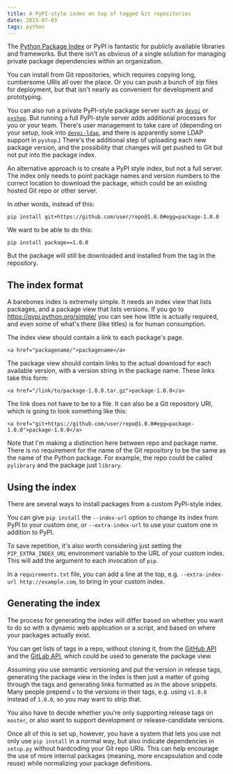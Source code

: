 ```yaml
---
title: A PyPI-style index on top of tagged Git repositories
date: 2015-07-03
tags: python
---
```


The [Python Package Index](https://pypi.python.org/) or PyPI is fantastic for publicly available libraries and frameworks. But there isn't as obvious of a single solution for managing private package dependencies within an organization.

You can install from Git repositories, which requires copying long, cumbersome URIs all over the place. Or you can push a bunch of zip files for deployment, but that isn't nearly as convenient for development and prototyping.

You can also run a private PyPI-style package server such as [`devpi`](http://doc.devpi.net/latest/) or [`pyshop`](https://pypi.python.org/pypi/pyshop). But running a full PyPI-style server adds additional processes for you or your team. There's user management to take care of (depending on your setup, look into [`devpi-ldap`](https://github.com/devpi/devpi-ldap), and there is apparently some LDAP support in `pyshop`.) There's the additional step of uploading each new package version, and the possibility that changes will get pushed to Git but not put into the package index.

An alternative approach is to create a PyPI style index, but not a full server. The index only needs to point package names and version numbers to the correct location to download the package, which could be an existing hosted Git repo or other server.

In other words, instead of this:

    pip install git+https://github.com/user/repo@1.0.0#egg=package-1.0.0

We want to be able to do this:

    pip install package==1.0.0

But the package will still be downloaded and installed from the tag in the repository.

## The index format

A barebones index is extremely simple. It needs an index view that lists packages, and a package view that lists versions. If you go to https://pypi.python.org/simple/ you can see how little is actually required, and even some of what's there (like titles) is for human consumption.

The index view should contain a link to each package's page.

    <a href="packagename/">packagename</a>

The package view should contain links to the actual download for each available version, with a version string in the package name. These links take this form:

    <a href="/link/to/package-1.0.0.tar.gz">package-1.0.0</a>

The link does not have to be to a file. It can also be a Git repository URI, which is going to look something like this:

    <a href="git+https://github.com/user/repo@1.0.0#egg=package-1.0.0">package-1.0.0</a>

Note that I'm making a distinction here between repo and package name. There is no requirement for the name of the Git repository to be the same as the name of the Python package. For example, the repo could be called `pylibrary` and the package just `library`.

## Using the index

There are several ways to install packages from a custom PyPI-style index.

You can give `pip install` the `--index-url` option to change its index from PyPI to your custom one, or `--extra-index-url` to use your custom one in addition to PyPI.

To save repetition, it's also worth considering just setting the `PIP_EXTRA_INDEX_URL` environment variable to the URL of your custom index. This will add the argument to each invocation of `pip`.

In a `requirements.txt` file, you can add a line at the top, e.g. `--extra-index-url http://example.com`, to bring in your custom index.

## Generating the index

The process for generating the index will differ based on whether you want to do so with a dynamic web application or a script, and based on where your packages actually exist.

You can get lists of tags in a repo, without cloning it, from the [GitHub API](https://developer.github.com/v3/git/tags/) and the [GitLab API](http://doc.gitlab.com/ce/api/repositories.html#list-project-repository-tags), which could be used to generate the package view.

Assuming you use semantic versioning and put the version in release tags, generating the package view in the index is then just a matter of going through the tags and generating links formatted as in the above snippets. Many people prepend `v` to the versions in their tags, e.g. using `v1.0.0` instead of `1.0.0`, so you may want to strip that.

You also have to decide whether you're only supporting release tags on `master`, or also want to support development or release-candidate versions.

Once all of this is set up, however, you have a system that lets you use not only use `pip install` in a normal way, but also indicate dependencies in `setup.py` without hardcoding your Git repo URIs. This can help encourage the use of more internal packages (meaning, more encapsulation and code reuse) while normalizing your package definitions.
